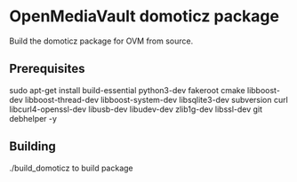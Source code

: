 # OpenMediaVault domoticz package
Build the domoticz package for OVM from source.

## Prerequisites
sudo apt-get install build-essential python3-dev fakeroot cmake libboost-dev libboost-thread-dev libboost-system-dev libsqlite3-dev subversion curl libcurl4-openssl-dev libusb-dev libudev-dev zlib1g-dev libssl-dev git debhelper -y

## Building
./build_domoticz to build package
